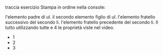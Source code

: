 traccia esercizio
Stampa in ordine nella console:

l'elemento padre di ul.
il secondo elemento figlio di ul.
l'elemento fratello successivo del secondo li.
l'elemento fratello precedente del secondo li.
Il tutto utilizzando tutte e 4 le proprietà viste nel video.

<!DOCTYPE html>
<html lang="en">

<head>
    <meta charset="UTF-8">
    <meta name="viewport" content="width=device-width, initial-scale=1.0">
    <title>Document</title>
</head>

<body>
    <ul>
        <li>1</li>
        <li>2</li>
        <li>3</li>
    </ul>
    <script>
        // ...
    </script>
</body>

</html>
